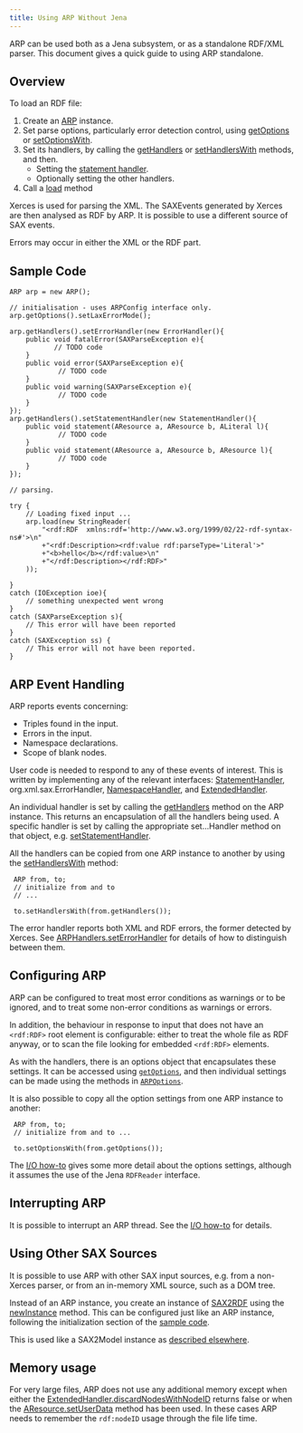 ```yaml
---
title: Using ARP Without Jena
---
```


ARP can be used both as a Jena subsystem, or as a standalone
RDF/XML parser. This document gives a quick guide to using ARP
standalone.

## Overview

To load an RDF file:

1.  Create an
    [ARP](/documentation/javadoc/jena/org.apache.jena.core/org/apache/jena/rdf/arp/ARP.html#ARP()) instance.
2.  Set parse options, particularly error detection control, using
    [getOptions](/documentation/javadoc/jena/org.apache.jena.core/org/apache/jena/rdf/arp/ARPConfig.html#getOptions())
    or
    [setOptionsWith](/documentation/javadoc/jena/org.apache.jena.core/org/apache/jena/rdf/arp/ARPConfig.html#setOptionsWith(org.apache.jena.rdf.arp.ARPOptions)).
3.  Set its handlers, by calling the
    [getHandlers](/documentation/javadoc/jena/org.apache.jena.core/org/apache/jena/rdf/arp/ARPConfig.html#getHandlers())
    or
    [setHandlersWith](/documentation/javadoc/jena/org.apache.jena.core/org/apache/jena/rdf/arp/ARPConfig.html#setHandlersWith(org.apache.jena.rdf.arp.ARPHandlers))
    methods, and then.
    -   Setting the
        [statement handler](/documentation/javadoc/jena/org.apache.jena.core/org/apache/jena/rdf/arp/ARPHandlers.html#setStatementHandler(org.apache.jena.rdf.arp.StatementHandler)).
    -   Optionally setting the other handlers.
4.  Call a
    [load](/documentation/javadoc/jena/org.apache.jena.core/org/apache/jena/rdf/arp/ARP.html#load(java.io.InputStream,%20java.lang.String))
    method

Xerces is used for parsing the XML. The SAXEvents generated by
Xerces are then analysed as RDF by ARP. It is possible to use a
different source of SAX events.

Errors may occur in either the XML or the RDF part.

## Sample Code

    ARP arp = new ARP();

    // initialisation - uses ARPConfig interface only.
    arp.getOptions().setLaxErrorMode();

    arp.getHandlers().setErrorHandler(new ErrorHandler(){
        public void fatalError(SAXParseException e){
               // TODO code
        }
        public void error(SAXParseException e){
                // TODO code
        }
        public void warning(SAXParseException e){
                // TODO code
        }
    });
    arp.getHandlers().setStatementHandler(new StatementHandler(){
        public void statement(AResource a, AResource b, ALiteral l){
                // TODO code
        }
        public void statement(AResource a, AResource b, AResource l){
                // TODO code
        }
    });

    // parsing.

    try {
        // Loading fixed input ...
        arp.load(new StringReader(
            "<rdf:RDF  xmlns:rdf='http://www.w3.org/1999/02/22-rdf-syntax-ns#'>\n"
            +"<rdf:Description><rdf:value rdf:parseType='Literal'>"
            +"<b>hello</b></rdf:value>\n"
            +"</rdf:Description></rdf:RDF>"
        ));

    }
    catch (IOException ioe){
        // something unexpected went wrong
    }
    catch (SAXParseException s){
        // This error will have been reported
    }
    catch (SAXException ss) {
        // This error will not have been reported.
    }

## ARP Event Handling

ARP reports events concerning:

-   Triples found in the input.
-   Errors in the input.
-   Namespace declarations.
-   Scope of blank nodes.

User code is needed to respond to any of these events of interest.
This is written by implementing any of the relevant interfaces:
[StatementHandler](/documentation/javadoc/jena/org.apache.jena.core/org/apache/jena/rdf/arp/StatementHandler.html),
org.xml.sax.ErrorHandler,
[NamespaceHandler](/documentation/javadoc/jena/org.apache.jena.core/org/apache/jena/rdf/arp/NamespaceHandler.html),
and
[ExtendedHandler](/documentation/javadoc/jena/org.apache.jena.core/org/apache/jena/rdf/arp/ExtendedHandler.html).

An individual handler is set by calling the
[getHandlers](/documentation/javadoc/jena/org.apache.jena.core/org/apache/jena/rdf/arp/ARPConfig.html#getHandlers())
method on the ARP instance. This returns an encapsulation of all
the handlers being used. A specific handler is set by calling the
appropriate set...Handler method on that object, e.g.
[setStatementHandler](/documentation/javadoc/jena/org.apache.jena.core/org/apache/jena/rdf/arp/ARPHandlers.html#setStatementHandler(org.apache.jena.rdf.arp.StatementHandler)).

All the handlers can be copied from one ARP instance to another by
using the
[setHandlersWith](/documentation/javadoc/jena/org.apache.jena.core/org/apache/jena/rdf/arp/ARPConfig.html#setHandlersWith(org.apache.jena.rdf.arp.ARPHandlers))
method:

     ARP from, to;
     // initialize from and to
     // ...

     to.setHandlersWith(from.getHandlers());

The error handler reports both XML and RDF errors, the former
detected by Xerces. See
[ARPHandlers.setErrorHandler](/documentation/javadoc/jena/org.apache.jena.core/org/apache/jena/rdf/arp/ARPHandlers.html#setErrorHandler(org.xml.sax.ErrorHandler))
for details of how to distinguish between them.

## Configuring ARP

ARP can be configured to treat most error conditions as warnings or
to be ignored, and to treat some non-error conditions as warnings
or errors.

In addition, the behaviour in response to input that does not have
an `<rdf:RDF>` root element is configurable: either to treat the
whole file as RDF anyway, or to scan the file looking for embedded
`<rdf:RDF>` elements.

As with the handlers, there is an options object that encapsulates
these settings. It can be accessed using
[`getOptions`](/documentation/javadoc/jena/org.apache.jena.core/org/apache/jena/rdf/arp/ARPConfig.html#getOptions()),
and then individual settings can be made using the methods in
[`ARPOptions`](/documentation/javadoc/jena/org.apache.jena.core/org/apache/jena/rdf/arp/ARPOptions.html).

It is also possible to copy all the option settings from one ARP
instance to another:

     ARP from, to;
     // initialize from and to ...

     to.setOptionsWith(from.getOptions());

The [I/O how-to](iohowto.html#arp_properties) gives some more
detail about the options settings, although it assumes the use of
the Jena `RDFReader` interface.

## Interrupting ARP

It is possible to interrupt an ARP thread. See the
[I/O how-to](iohowto.html#interrupting_arp) for details.

## Using Other SAX Sources

It is possible to use ARP with other SAX input sources, e.g. from a
non-Xerces parser, or from an in-memory XML source, such as a DOM
tree.

Instead of an ARP instance, you create an instance of
[SAX2RDF](/documentation/javadoc/jena/org.apache.jena.core/org/apache/jena/rdf/arp/SAX2RDF.html) using
the [newInstance](/documentation/javadoc/jena/org.apache.jena.core/org/apache/jena/rdf/arp/SAX2RDF.html#newInstance(java.lang.String))
method. This can be configured just like an ARP instance, following
the initialization section of the [sample code](#sample).

This is used like a SAX2Model instance as
[described elsewhere](sax.html).

## Memory usage

For very large files, ARP does not use any additional memory except
when either the
[ExtendedHandler.discardNodesWithNodeID](/documentation/javadoc/jena/org.apache.jena.core/org/apache/jena/rdf/arp/ExtendedHandler.html#discardNodesWithNodeID())
returns false or when the
[AResource.setUserData](/documentation/javadoc/jena/org.apache.jena.core/org/apache/jena/rdf/arp/AResource.html#setUserData(java.lang.Object))
method has been used. In these cases ARP needs to remember the
`rdf:nodeID` usage through the file life time.
